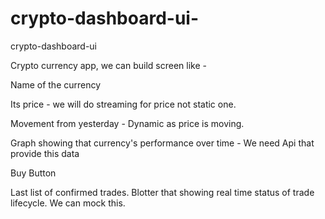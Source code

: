 # crypto-dashboard-ui-
crypto-dashboard-ui 


Crypto currency app, we can build screen like -   


	
Name of the currency
	
 Its price - we will do streaming for price not static one.
	
Movement from yesterday - Dynamic as price is moving.
	
Graph showing that currency's performance over time -  We need Api that provide this data
	
Buy Button
	
Last list of confirmed trades. Blotter that showing real time status of trade lifecycle. We can mock this.
